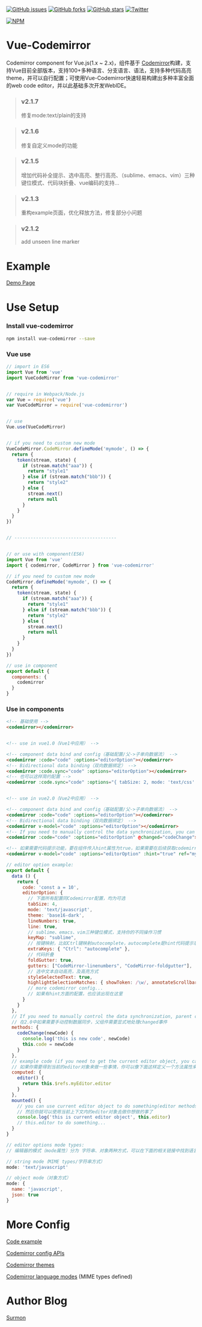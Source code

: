 [![GitHub issues](https://img.shields.io/github/issues/surmon-china/vue-codemirror.svg?style=flat-square)](https://github.com/surmon-china/vue-codemirror/issues)
[![GitHub forks](https://img.shields.io/github/forks/surmon-china/vue-codemirror.svg?style=flat-square)](https://github.com/surmon-china/vue-codemirror/network)
[![GitHub stars](https://img.shields.io/github/stars/surmon-china/vue-codemirror.svg?style=flat-square)](https://github.com/surmon-china/vue-codemirror/stargazers)
[![Twitter](https://img.shields.io/twitter/url/https/github.com/surmon-china/vue-codemirror.svg?style=flat-square)](https://twitter.com/intent/tweet?text=Wow:&url=%5Bobject%20Object%5D)

[![NPM](https://nodei.co/npm/vue-codemirror.png?downloads=true&downloadRank=true&stars=true)](https://nodei.co/npm/vue-codemirror/)


# Vue-Codemirror
Codemirror component for Vue.js(1.x ~ 2.x)，组件基于 [Codemirror](http://codemirror.net/)构建，支持Vue目前全部版本，支持100+多种语言、分支语言、语法，支持多种代码高亮theme，并可以自行配置；可使用Vue-Codemirror快速轻易构建出多种丰富全面的web code editor，并以此基础多次开发WebIDE。

> ### v2.1.7
> 修复mode:text/plain的支持

> ### v2.1.6
> 修复自定义mode的功能

> ### v2.1.5
> 增加代码补全提示、选中高亮、整行高亮、（sublime、emacs、vim）三种键位模式、代码块折叠、vue编码的支持...

> ### v2.1.3
> 重构example页面，优化释放方法，修复部分小问题

> ### v2.1.2
> add unseen line marker


# Example

[Demo Page](https://surmon-china.github.io/vue-codemirror)


# Use Setup


### Install vue-codemirror

``` bash
npm install vue-codemirror --save
```

### Vue use

``` javascript
// import in ES6
import Vue from 'vue'
import VueCodeMirror from 'vue-codemirror'


// require in Webpack/Node.js
var Vue = require('vue')
var VueCodeMirror = require('vue-codemirror')


// use
Vue.use(VueCodeMirror)


// if you need to custom new mode
VueCodeMirror.CodeMirror.defineMode('mymode', () => {
  return {
    token(stream, state) {
      if (stream.match("aaa")) {
        return "style1"
      } else if (stream.match("bbb")) {
        return "style2"
      } else {
        stream.next()
        return null
      }
    }
  }
})


// --------------------------------------


// or use with component(ES6)
import Vue from 'vue'
import { codemirror, CodeMirror } from 'vue-codemirror'

// if you need to custom new mode
CodeMirror.defineMode('mymode', () => {
  return {
    token(stream, state) {
      if (stream.match("aaa")) {
        return "style1"
      } else if (stream.match("bbb")) {
        return "style2"
      } else {
        stream.next()
        return null
      }
    }
  }
})

// use in component
export default {
  components: {
    codemirror
  }
}
```


### Use in components

``` html
<!-- 基础使用 -->
<codemirror></codemirror>


<!-- use in vue1.0（Vue1中应用） -->

<!-- component data bind and config（基础配置/父->子单向数据流） -->
<codemirror :code="code" :options="editorOption"></codemirror>
<!-- Bidirectional data binding（双向数据绑定） -->
<codemirror :code.sync="code" :options="editorOption"></codemirror>
<!-- 也可以这样简约配置 -->
<codemirror :code.sync="code" :options="{ tabSize: 2, mode: 'text/css' }"></codemirror>


<!-- use in vue2.0（Vue2中应用） -->

<!-- component data bind and config（基础配置/父->子单向数据流） -->
<codemirror :code="code" :options="editorOption"></codemirror>
<!-- Bidirectional data binding（双向数据绑定） -->
<codemirror v-model="code" :options="editorOption"></codemirror>
<!-- If you need to manually control the data synchronization, you can monitor the code change event like this（如果你需要手动控制数据流，就需要像这样手动监听changed事件） -->
<codemirror :code="code" :options="editorOption" @changed="codeChange"></codemirror>

<!-- 如果需要代码提示功能，要在组件传入hint属性为true，如果需要在后续获取codemirror对象做什么事，应该在这里定义一个ref属性 -->
<codemirror v-model="code" :options="editorOption" :hint="true" ref="myEditor"></codemirror>
```


``` javascript
// editor option example:
export default {
  data () {
    return {
      code: 'const a = 10',
      editorOption: {
        // 下面所有配置同Codemirror配置，均为可选
        tabSize: 4,
        mode: 'text/javascript',
        theme: 'base16-dark',
        lineNumbers: true,
        line: true,
        // sublime、emacs、vim三种键位模式，支持你的不同操作习惯
        keyMap: "sublime",
        // 按键映射，比如Ctrl键映射autocomplete，autocomplete是hint代码提示事件
        extraKeys: { "Ctrl": "autocomplete" },
        // 代码折叠
        foldGutter: true,
        gutters: ["CodeMirror-linenumbers", "CodeMirror-foldgutter"],
        // 选中文本自动高亮，及高亮方式
        styleSelectedText: true,
        highlightSelectionMatches: { showToken: /\w/, annotateScrollbar: true },
        // more codemirror config...
        // 如果有hint方面的配置，也应该出现在这里
      }
    }
  },
  // If you need to manually control the data synchronization, parent component needs to explicitly emit an event instead of relying on implicit binding
  // 在2.0中如果需要手动控制数据同步，父组件需要显式地处理changed事件
  methods: {
    codeChange(newCode) {
      console.log('this is new code', newCode)
      this.code = newCode
    }
  },
  // example code (if you need to get the current editor object, you can find the editor object like this, the $ref object is a ref attribute corresponding to the dom redefined)
  // 如果你需要得到当前的editor对象来做一些事情，你可以像下面这样定义一个方法属性来获取当前的editor对象，实际上这里的$refs对应的是当前组件内所有关联了ref属性的组件元素对象
  computed: {
    editor() {
      return this.$refs.myEditor.editor
    }
  },
  mounted() {
    // you can use current editor object to do something(editor methods)
    // 然后你就可以使用当前上下文内的editor对象去做你想做的事了
    console.log('this is current editor object', this.editor)
    // this.editor to do something...
  }
}

// editor options mode types:
// 编辑器的模式（mode属性）分为 字符串、对象两种方式，可以在下面的相关链接中找到语言列表

// string mode（MIME types/字符串方式）
mode: 'text/javascript'

// object mode（对象方式）
mode: {
  name: 'javascript',
  json: true
}
```


# More Config

[Code example](https://github.com/surmon-china/vue-codemirror/tree/master/example)

[Codemirror config APIs](http://codemirror.net/doc/manual.html#config)

[Codemirror themes](http://codemirror.net/demo/theme.html)

[Codemirror language modes](http://codemirror.net/mode/) (MIME types defined)



# Author Blog
[Surmon](http://surmon.me)
